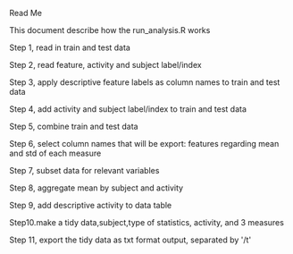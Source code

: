 Read Me

This document describe how the run_analysis.R works

Step 1, read in train and test data

Step 2, read feature, activity and subject label/index

Step 3, apply descriptive feature labels as column names to train and test data

Step 4, add activity and subject label/index to train and test data

Step 5, combine train and test data

Step 6, select column names that will be export: features regarding mean and std of each measure

Step 7, subset data for relevant variables

Step 8, aggregate mean by subject and activity

Step 9, add descriptive activity to data table 

Step10.make a tidy data,subject,type of statistics, activity, and 3 measures

Step 11, export the tidy data as txt format output, separated by '/t'


